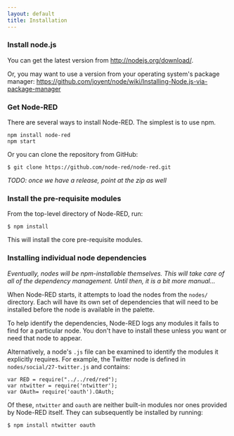 ```yaml
---
layout: default
title: Installation
---   
```


### Install node.js

You can get the latest version from <http://nodejs.org/download/>.

Or, you may want to use a version from your operating system's package manager:
 <https://github.com/joyent/node/wiki/Installing-Node.js-via-package-manager>

### Get Node-RED

There are several ways to install Node-RED. The simplest is to use npm.

    npm install node-red
    npm start


Or you can clone the repository from GitHub:

    $ git clone https://github.com/node-red/node-red.git

*TODO: once we have a release, point at the zip as well*

### Install the pre-requisite modules

From the top-level directory of Node-RED, run:

    $ npm install

This will install the core pre-requisite modules.

### Installing individual node dependencies

*Eventually, nodes will be npm-installable themselves. This will take care of
all of the dependency management. Until then, it is a bit more manual...*

When Node-RED starts, it attempts to load the nodes from the `nodes/` directory.
Each will have its own set of dependencies that will need to be installed before
the node is available in the palette.

To help identify the dependencies, Node-RED logs any modules it fails to find
for a particular node. You don't have to install these unless you want or need
that node to appear.

Alternatively, a node's `.js` file can be examined to identify the modules it
explicitly requires. For example, the Twitter node is defined in
`nodes/social/27-twitter.js` and contains:

	var RED = require("../../red/red");
	var ntwitter = require('ntwitter');
	var OAuth= require('oauth').OAuth;

Of these, `ntwitter` and `oauth` are neither built-in modules nor ones provided
by Node-RED itself. They can subsequently be installed by running:

    $ npm install ntwitter oauth

